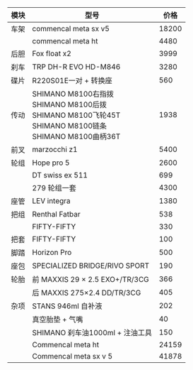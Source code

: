 | 模块  | 型号                                                                                                 | 价格    |
| --- | -------------------------------------------------------------------------------------------------- | ----- |
| 车架  | commencal meta sx v5                                                                               | 18200 |
|     | commencal meta ht                                                                                  | 4480  |
| 后胆  | Fox float x2                                                                                       | 3999  |
| 刹车  | TRP DH-R EVO HD-M846                                                                               | 3280  |
| 碟片  | R220S01E一对 + 转换座                                                                                   | 560   |
| 传动  | SHIMANO M8100右指拨<br>SHIMANO M8100后拨<br>SHIMANO M8100飞轮45T<br>SHIMANO M8100链条<br>SHIMANO M8100曲柄36T | 1938  |
| 前叉  | marzocchi z1                                                                                       | 5400  |
| 轮组  | Hope pro 5                                                                                         | 2600  |
|     | DT swiss ex 511                                                                                    | 699   |
|     | 279 轮组一套                                                                                           | 4300  |
| 座管  | LEV integra                                                                                        | 1380  |
| 把组  | Renthal Fatbar                                                                                     | 538   |
|     | FIFTY-FIFTY                                                                                        | 330   |
| 把套  | FIFTY-FIFTY                                                                                        | 100   |
| 脚踏  | Horizon Pro                                                                                        | 500   |
| 座包  | SPECIALIZED BRIDGE/RIVO SPORT                                                                      | 190   |
| 轮胎  | 前 MAXXIS 29 × 2.5 EXO+/TR/3CG                                                                      | 366   |
|     | 后 MAXXIS 275×2.4 DD/TR/3CG                                                                         | 405   |
| 杂项  | STANS 946ml 自补液                                                                                    | 202   |
|     | 真空胎垫 + 气嘴                                                                                          | 40    |
|     | SHIMANO 刹车油1000ml + 注油工具                                                                           | 150   |
|     | Commencal meta ht                                                                                  | 24159 |
|     | Commencal meta sx v 5                                                                              | 41878 |
